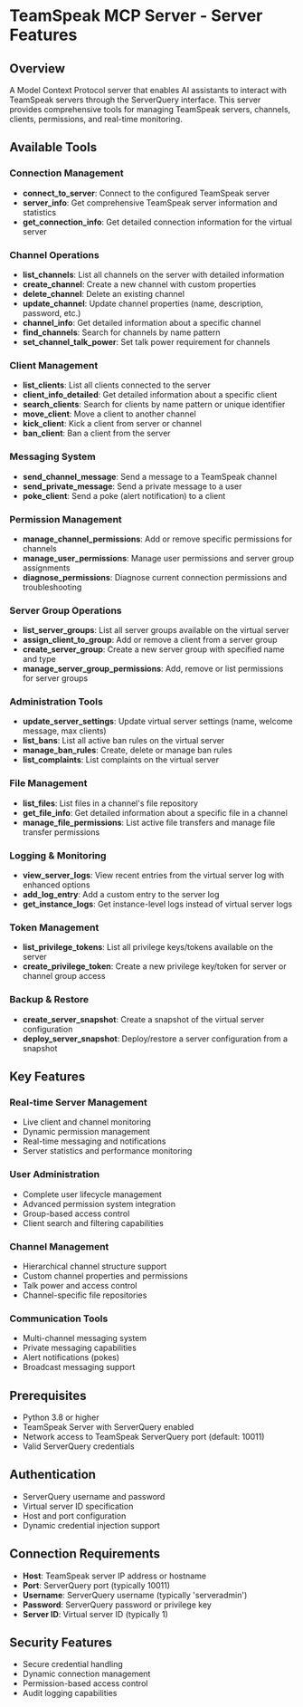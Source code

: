 # TeamSpeak MCP Server - Server Features

## Overview

A Model Context Protocol server that enables AI assistants to interact with TeamSpeak servers through the ServerQuery interface. This server provides comprehensive tools for managing TeamSpeak servers, channels, clients, permissions, and real-time monitoring.

## Available Tools

### Connection Management
- **connect_to_server**: Connect to the configured TeamSpeak server
- **server_info**: Get comprehensive TeamSpeak server information and statistics
- **get_connection_info**: Get detailed connection information for the virtual server

### Channel Operations
- **list_channels**: List all channels on the server with detailed information
- **create_channel**: Create a new channel with custom properties
- **delete_channel**: Delete an existing channel
- **update_channel**: Update channel properties (name, description, password, etc.)
- **channel_info**: Get detailed information about a specific channel
- **find_channels**: Search for channels by name pattern
- **set_channel_talk_power**: Set talk power requirement for channels

### Client Management
- **list_clients**: List all clients connected to the server
- **client_info_detailed**: Get detailed information about a specific client
- **search_clients**: Search for clients by name pattern or unique identifier
- **move_client**: Move a client to another channel
- **kick_client**: Kick a client from server or channel
- **ban_client**: Ban a client from the server

### Messaging System
- **send_channel_message**: Send a message to a TeamSpeak channel
- **send_private_message**: Send a private message to a user
- **poke_client**: Send a poke (alert notification) to a client

### Permission Management
- **manage_channel_permissions**: Add or remove specific permissions for channels
- **manage_user_permissions**: Manage user permissions and server group assignments
- **diagnose_permissions**: Diagnose current connection permissions and troubleshooting

### Server Group Operations
- **list_server_groups**: List all server groups available on the virtual server
- **assign_client_to_group**: Add or remove a client from a server group
- **create_server_group**: Create a new server group with specified name and type
- **manage_server_group_permissions**: Add, remove or list permissions for server groups

### Administration Tools
- **update_server_settings**: Update virtual server settings (name, welcome message, max clients)
- **list_bans**: List all active ban rules on the virtual server
- **manage_ban_rules**: Create, delete or manage ban rules
- **list_complaints**: List complaints on the virtual server

### File Management
- **list_files**: List files in a channel's file repository
- **get_file_info**: Get detailed information about a specific file in a channel
- **manage_file_permissions**: List active file transfers and manage file transfer permissions

### Logging & Monitoring
- **view_server_logs**: View recent entries from the virtual server log with enhanced options
- **add_log_entry**: Add a custom entry to the server log
- **get_instance_logs**: Get instance-level logs instead of virtual server logs

### Token Management
- **list_privilege_tokens**: List all privilege keys/tokens available on the server
- **create_privilege_token**: Create a new privilege key/token for server or channel group access

### Backup & Restore
- **create_server_snapshot**: Create a snapshot of the virtual server configuration
- **deploy_server_snapshot**: Deploy/restore a server configuration from a snapshot

## Key Features

### Real-time Server Management
- Live client and channel monitoring
- Dynamic permission management
- Real-time messaging and notifications
- Server statistics and performance monitoring

### User Administration
- Complete user lifecycle management
- Advanced permission system integration
- Group-based access control
- Client search and filtering capabilities

### Channel Management
- Hierarchical channel structure support
- Custom channel properties and permissions
- Talk power and access control
- Channel-specific file repositories

### Communication Tools
- Multi-channel messaging system
- Private messaging capabilities
- Alert notifications (pokes)
- Broadcast messaging support

## Prerequisites

- Python 3.8 or higher
- TeamSpeak Server with ServerQuery enabled
- Network access to TeamSpeak ServerQuery port (default: 10011)
- Valid ServerQuery credentials

## Authentication

- ServerQuery username and password
- Virtual server ID specification
- Host and port configuration
- Dynamic credential injection support

## Connection Requirements

- **Host**: TeamSpeak server IP address or hostname
- **Port**: ServerQuery port (typically 10011)
- **Username**: ServerQuery username (typically 'serveradmin')
- **Password**: ServerQuery password or privilege key
- **Server ID**: Virtual server ID (typically 1)

## Security Features

- Secure credential handling
- Dynamic connection management
- Permission-based access control
- Audit logging capabilities

